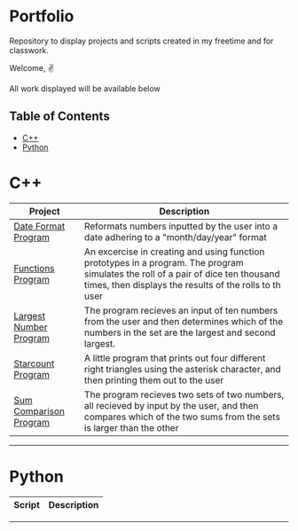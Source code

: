 # Portfolio
Repository to display projects and scripts created in my freetime and for classwork.

Welcome, :v:

All work displayed will be available below

## Table of Contents
- [ C++ ](#c++)
- [ Python ](#python)

# C++

| Project | Description |
|---|---|
| [Date Format Program](https://github.com/HabeJE/C-Program-Collection/tree/main/DateFormatProgram/JEAHProg3) | Reformats numbers inputted by the user into a date adhering to a "month/day/year" format |
| [Functions Program](https://github.com/HabeJE/C-Program-Collection/tree/main/FunctionsProgram/JEAHFunctions) | An excercise in creating and using function prototypes in a program. The program simulates the roll of a pair of dice ten thousand times, then displays the results of the rolls to th user|
| [Largest Number Program](https://github.com/HabeJE/C-Program-Collection/tree/main/LargestNumberProgram/JEAHProg4) | The program recieves an input of ten numbers from the user and then determines which of the numbers in the set are the largest and second largest.|
| [Starcount Program](https://github.com/HabeJE/C-Program-Collection/tree/main/StarcountProgram/StarCount) | A little program that prints out four different right triangles using the asterisk character, and then printing them out to the user|
| [Sum Comparison Program](https://github.com/HabeJE/C-Program-Collection/tree/main/SumComparisonProgram/JEAHSumComp) | The program recieves two sets of two numbers, all recieved by input by the user, and then compares which of the two sums from the sets is larger than the other|
***

# Python

| Script | Description |
|---|---|

***
